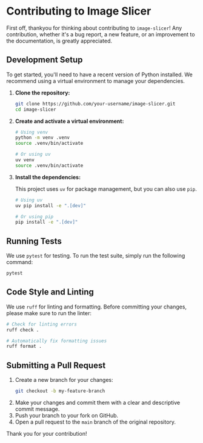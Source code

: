 # Contributing to Image Slicer

First off, thankyou for thinking about contributing to `image-slicer`! Any contribution, whether it's a bug report, a new feature, or an improvement to the documentation, is greatly appreciated.

## Development Setup

To get started, you'll need to have a recent version of Python installed. We recommend using a virtual environment to manage your dependencies.

1.  **Clone the repository:**

    ```bash
    git clone https://github.com/your-username/image-slicer.git
    cd image-slicer
    ```

2.  **Create and activate a virtual environment:**

    ```bash
    # Using venv
    python -m venv .venv
    source .venv/bin/activate

    # Or using uv
    uv venv
    source .venv/bin/activate
    ```

3.  **Install the dependencies:**

    This project uses `uv` for package management, but you can also use `pip`.

    ```bash
    # Using uv
    uv pip install -e ".[dev]"

    # Or using pip
    pip install -e ".[dev]"
    ```

## Running Tests

We use `pytest` for testing. To run the test suite, simply run the following command:

```bash
pytest
```

## Code Style and Linting

We use `ruff` for linting and formatting. Before committing your changes, please make sure to run the linter:

```bash
# Check for linting errors
ruff check .

# Automatically fix formatting issues
ruff format .
```

## Submitting a Pull Request

1.  Create a new branch for your changes:
    ```bash
    git checkout -b my-feature-branch
    ```
2.  Make your changes and commit them with a clear and descriptive commit message.
3.  Push your branch to your fork on GitHub.
4.  Open a pull request to the `main` branch of the original repository.

Thank you for your contribution!
